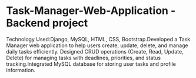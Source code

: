 # Task-Manager-Web-Application - Backend project
Technology Used:Django, MySQL, HTML, CSS, Bootstrap.Developed a Task Manager web application to help users create, update, delete, and manage daily tasks efficiently.
Designed CRUD operations (Create, Read, Update, Delete) for managing tasks with deadlines, priorities, and status tracking.Integrated MySQL database for storing user tasks and profile information.

